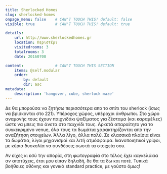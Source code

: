 ```yaml
---
title: Sherlocked Homes
slug: sherlocked-homes
onpage_menu: false    # CAN'T TOUCH THIS! default: false
visible: true         # CAN'T TOUCH THIS! default: true

details:
    url: http://www.sherlockedhomes.gr
    location: Περιστέρι
    visitedrooms: 3
    totalrooms: 3
    date: 20160708

content:              # CAN'T TOUCH THIS SECTION
    items: @self.modular
    order:
        by: default
        dir: asc
metadata:
    description: 'hangover, cube, sherlock maze'
---
```


Δε θα μπορούσα να ζητήσω περισσότερα απο το σπίτι του sherlock (ίσως να βρίσκονται στο 221). Υπέροχος χώρος, υπέροχοι άνθρωποι. Στο χώρο αναμονής τους έχουν παιχνιδάκι ψαξίματος για ζέσταμα (και καραμέλες) ώστε 
να μπεις πιο άνετα στο παιχνίδι τους. Αρκετά απαραίτητο για το συγκεκριμένο venue, όλα τους τα δωμάτια χαρακτηρίζονται από την αναζήτηση στοιχείων. Άλλα λίγο, άλλα πολύ. Σε κλασσικά πλαίσια είναι τα δωμάτια,
λίγοι μηχανισμοί και λιτή ατμόσφαιρα. Ικανοποιητικοί γρίφοι, με κύρια δυσκολία να συνδέσεις σωστά τα στοιχεία σου. 

Αν είχες κι εσύ την απορία, στη φωτογραφία στο τέλος έχει καγκελάκια αν αποτύχεις, έτσι μου είπαν δηλαδή, δε θα τα δω και ποτέ. Τυπικά βοήθειες οθόνης και γενικά standard practice, με γούστο όμως!